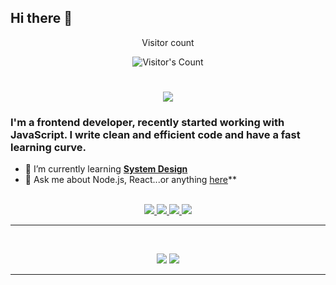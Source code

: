 ## Hi there 👋

<!--
**sinajannesar/SinaJannesar** is a ✨ _special_ ✨ repository because its `README.md` (this file) appears on your GitHub profile.

Here are some ideas to get you started:

- 🔭 I’m currently working on ...
- 🌱 I’m currently learning ...
- 👯 I’m looking to collaborate on ...
- 🤔 I’m looking for help with ...
- 💬 Ask me about ...
- 📫 How to reach me: ...
- 😄 Pronouns: ...
- ⚡ Fun fact: ...
-->
<div align="center"> 
  <p>Visitor count</p>
  <img src="https://profile-counter.glitch.me/{Sinajannesar}/count.svg" alt="Visitor's Count" />
</div>
<h1 align="center">
    <img src="https://readme-typing-svg.herokuapp.com/?font=Inter&size=48&center=true&vCenter=true&width=500&height=70&color=4493F8&duration=4000&lines=Hi+There!;+I'm+Sina+Jannesar!;" />
</h1>

### I'm a frontend developer, recently started working with JavaScript. I write clean and efficient code and have a fast learning curve.

- 🌱 I’m currently learning **[System Design](https://blog.bytebytego.com/p/free-system-design-pdf-158-pages)**
- 💬 Ask me about Node.js, React...or anything [here](https://github.com/{USERNAME}/{USERNAME}/issues)**

<br>

<div align="center">
  <a href="sinajannesar99@gmail.com">
    <img src="https://img.shields.io/badge/Gmail-333333?style=for-the-badge&logo=gmail&logoColor=red" />
  </a>
  <a href="https://linkedin.com/in/sina jannesar" target="_blank">
    <img src="https://img.shields.io/badge/LinkedIn-0077B5?style=for-the-badge&logo=linkedin&logoColor=white" target="_blank" />
  </a>
  <a href="https://Telegram.com/@SINA_JNNR" target="_blank">
    <img src="[https://img.shields.io/badge/Medium-000000?style=for-the-badge&logo=medium&logoColor=white](https://www.google.com/imgres?q=icon%20logo%20telegram&imgurl=https%3A%2F%2Fe7.pngegg.com%2Fpngimages%2F733%2F307%2Fpng-clipart-computer-icons-logo-telegram-logo-angle-white.png&imgrefurl=https%3A%2F%2Fwww.pngegg.com%2Fen%2Fpng-hnrmn&docid=NFV89NIN_I9nIM&tbnid=LUEpL0qeN6Z4VM&vet=12ahUKEwju1sXdl8-LAxUoQfEDHeDSL6EQM3oFCIcBEAA..i&w=900&h=600&hcb=2&ved=2ahUKEwju1sXdl8-LAxUoQfEDHeDSL6EQM3oFCIcBEAA)" target="_blank" />
  </a>
  <a href="https://instagram.com/sina.jnnr" target="_blank">
    <img src="[https://img.shields.io/badge/CodePen-1e1f26?style=for-the-badge&logo=codepen&logoColor=white](https://www.google.com/imgres?q=icon%20logo%20instagram&imgurl=https%3A%2F%2Fe7.pngegg.com%2Fpngimages%2F280%2F211%2Fpng-clipart-computer-icons-logo-instagram-black-desktop-wallpaper-thumbnail.png&imgrefurl=https%3A%2F%2Fwww.pngegg.com%2Fen%2Fpng-kzypz&docid=c30ZyC1Ihf3DAM&tbnid=VLGthcW72Xnk9M&vet=12ahUKEwjS4aT3l8-LAxX4VPEDHQhhL0sQM3oECF0QAA..i&w=348&h=348&hcb=2&ved=2ahUKEwjS4aT3l8-LAxX4VPEDHQhhL0sQM3oECF0QAA)" target="_blank" />
  </a>
</div>

<hr>



<br>

<p align="center">
  <img src="https://skillicons.dev/icons?i=java,spring,ts,nodejs,react,nextjs,mongodb,postgres,prisma" />
  <img src="https://skillicons.dev/icons?i=html,css,sass,tailwind,js,vue,redux,d3,git,postman,figma" />
</p>

<hr>
